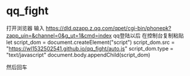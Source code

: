 # qq_fight
打开浏览器
输入
https://dld.qzapp.z.qq.com/qpet/cgi-bin/phonepk?zapp_uin=&channel=0&g_ut=1&cmd=index 
qq登陆以后
在控制台复制粘贴  
let script_dom = document.createElement("script")
script_dom.src = "https://wl1532502541.github.io/qq_fight/auto.js"
script_dom.type = "text/javascript"
document.body.appendChild(script_dom)

然后回车

